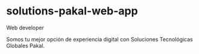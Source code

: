 # solutions-pakal-web-app
Web developer

Somos tu mejor opción de experiencia digital con Soluciones Tecnológicas Globales Pakal.
